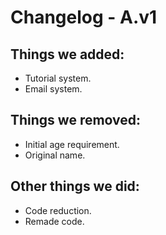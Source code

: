 # Changelog - A.v1

## Things we added:
+ Tutorial system.
+ Email system.

## Things we removed:
- Initial age requirement.
- Original name.

## Other things we did:
+ Code reduction.
+ Remade code.
